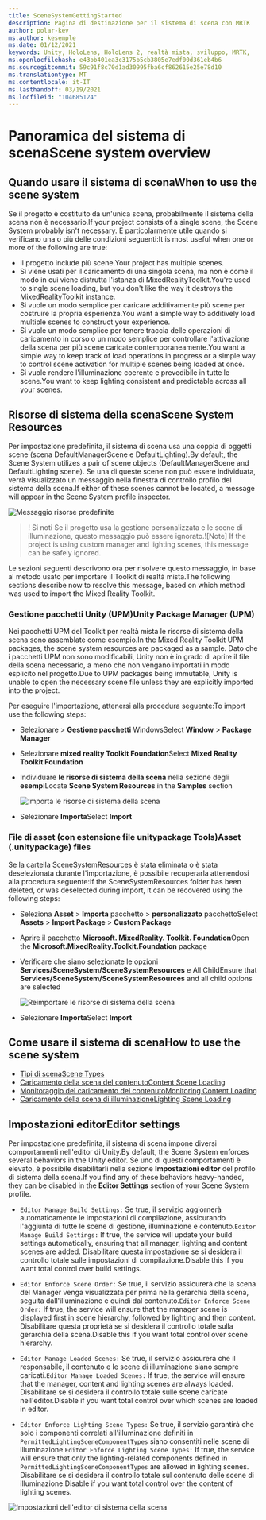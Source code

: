 ```yaml
---
title: SceneSystemGettingStarted
description: Pagina di destinazione per il sistema di scena con MRTK
author: polar-kev
ms.author: kesemple
ms.date: 01/12/2021
keywords: Unity, HoloLens, HoloLens 2, realtà mista, sviluppo, MRTK,
ms.openlocfilehash: e43bb401ea3c3175b5cb3805e7edf00d361eb4b6
ms.sourcegitcommit: 59c91f8c70d1ad30995fba6cf862615e25e78d10
ms.translationtype: MT
ms.contentlocale: it-IT
ms.lasthandoff: 03/19/2021
ms.locfileid: "104685124"
---
```

# <a name="scene-system-overview"></a><span data-ttu-id="bc5eb-104">Panoramica del sistema di scena</span><span class="sxs-lookup"><span data-stu-id="bc5eb-104">Scene system overview</span></span>

## <a name="when-to-use-the-scene-system"></a><span data-ttu-id="bc5eb-105">Quando usare il sistema di scena</span><span class="sxs-lookup"><span data-stu-id="bc5eb-105">When to use the scene system</span></span>

<span data-ttu-id="bc5eb-106">Se il progetto è costituito da un'unica scena, probabilmente il sistema della scena non è necessario.</span><span class="sxs-lookup"><span data-stu-id="bc5eb-106">If your project consists of a single scene, the Scene System probably isn't necessary.</span></span> <span data-ttu-id="bc5eb-107">È particolarmente utile quando si verificano una o più delle condizioni seguenti:</span><span class="sxs-lookup"><span data-stu-id="bc5eb-107">It is most useful when one or more of the following are true:</span></span>

- <span data-ttu-id="bc5eb-108">Il progetto include più scene.</span><span class="sxs-lookup"><span data-stu-id="bc5eb-108">Your project has multiple scenes.</span></span>
- <span data-ttu-id="bc5eb-109">Si viene usati per il caricamento di una singola scena, ma non è come il modo in cui viene distrutta l'istanza di MixedRealityToolkit.</span><span class="sxs-lookup"><span data-stu-id="bc5eb-109">You're used to single scene loading, but you don't like the way it destroys the MixedRealityToolkit instance.</span></span>
- <span data-ttu-id="bc5eb-110">Si vuole un modo semplice per caricare additivamente più scene per costruire la propria esperienza.</span><span class="sxs-lookup"><span data-stu-id="bc5eb-110">You want a simple way to additively load multiple scenes to construct your experience.</span></span>
- <span data-ttu-id="bc5eb-111">Si vuole un modo semplice per tenere traccia delle operazioni di caricamento in corso o un modo semplice per controllare l'attivazione della scena per più scene caricate contemporaneamente.</span><span class="sxs-lookup"><span data-stu-id="bc5eb-111">You want a simple way to keep track of load operations in progress or a simple way to control scene activation for multiple scenes being loaded at once.</span></span>
- <span data-ttu-id="bc5eb-112">Si vuole rendere l'illuminazione coerente e prevedibile in tutte le scene.</span><span class="sxs-lookup"><span data-stu-id="bc5eb-112">You want to keep lighting consistent and predictable across all your scenes.</span></span>

## <a name="scene-system-resources"></a><span data-ttu-id="bc5eb-113">Risorse di sistema della scena</span><span class="sxs-lookup"><span data-stu-id="bc5eb-113">Scene System Resources</span></span>

<span data-ttu-id="bc5eb-114">Per impostazione predefinita, il sistema di scena usa una coppia di oggetti scene (scena DefaultManagerScene e DefaultLighting).</span><span class="sxs-lookup"><span data-stu-id="bc5eb-114">By default, the Scene System utilizes a pair of scene objects (DefaultManagerScene and DefaultLighting scene).</span></span> <span data-ttu-id="bc5eb-115">Se una di queste scene non può essere individuata, verrà visualizzato un messaggio nella finestra di controllo profilo del sistema della scena.</span><span class="sxs-lookup"><span data-stu-id="bc5eb-115">If either of these scenes cannot be located, a message will appear in the Scene System profile inspector.</span></span>

![Messaggio risorse predefinite](../images/scene-system/DefaultResourcesMessage.png)

><span data-ttu-id="bc5eb-117">! Si noti Se il progetto usa la gestione personalizzata e le scene di illuminazione, questo messaggio può essere ignorato.</span><span class="sxs-lookup"><span data-stu-id="bc5eb-117">![Note] If the project is using custom manager and lighting scenes, this message can be safely ignored.</span></span>

<span data-ttu-id="bc5eb-118">Le sezioni seguenti descrivono ora per risolvere questo messaggio, in base al metodo usato per importare il Toolkit di realtà mista.</span><span class="sxs-lookup"><span data-stu-id="bc5eb-118">The following sections describe now to resolve this message, based on which method was used to import the Mixed Reality Toolkit.</span></span>

### <a name="unity-package-manager-upm"></a><span data-ttu-id="bc5eb-119">Gestione pacchetti Unity (UPM)</span><span class="sxs-lookup"><span data-stu-id="bc5eb-119">Unity Package Manager (UPM)</span></span>

<span data-ttu-id="bc5eb-120">Nei pacchetti UPM del Toolkit per realtà mista le risorse di sistema della scena sono assemblate come esempio.</span><span class="sxs-lookup"><span data-stu-id="bc5eb-120">In the Mixed Reality Toolkit UPM packages, the scene system resources are packaged as a sample.</span></span> <span data-ttu-id="bc5eb-121">Dato che i pacchetti UPM non sono modificabili, Unity non è in grado di aprire il file della scena necessario, a meno che non vengano importati in modo esplicito nel progetto.</span><span class="sxs-lookup"><span data-stu-id="bc5eb-121">Due to UPM packages being immutable, Unity is unable to open the necessary scene file unless they are explicitly imported into the project.</span></span>

<span data-ttu-id="bc5eb-122">Per eseguire l'importazione, attenersi alla procedura seguente:</span><span class="sxs-lookup"><span data-stu-id="bc5eb-122">To import use the following steps:</span></span>

- <span data-ttu-id="bc5eb-123">Selezionare   >  **Gestione pacchetti** Windows</span><span class="sxs-lookup"><span data-stu-id="bc5eb-123">Select **Window** > **Package Manager**</span></span>
- <span data-ttu-id="bc5eb-124">Selezionare **mixed reality Toolkit Foundation**</span><span class="sxs-lookup"><span data-stu-id="bc5eb-124">Select **Mixed Reality Toolkit Foundation**</span></span>
- <span data-ttu-id="bc5eb-125">Individuare **le risorse di sistema della scena** nella sezione degli **esempi**</span><span class="sxs-lookup"><span data-stu-id="bc5eb-125">Locate **Scene System Resources** in the **Samples** section</span></span>

  ![Importa le risorse di sistema della scena](../images/scene-system/UpmImportSceneSystemResources.png)

- <span data-ttu-id="bc5eb-127">Selezionare **Importa**</span><span class="sxs-lookup"><span data-stu-id="bc5eb-127">Select **Import**</span></span>

### <a name="asset-unitypackage-files"></a><span data-ttu-id="bc5eb-128">File di asset (con estensione file unitypackage Tools)</span><span class="sxs-lookup"><span data-stu-id="bc5eb-128">Asset (.unitypackage) files</span></span>

<span data-ttu-id="bc5eb-129">Se la cartella SceneSystemResources è stata eliminata o è stata deselezionata durante l'importazione, è possibile recuperarla attenendosi alla procedura seguente:</span><span class="sxs-lookup"><span data-stu-id="bc5eb-129">If the SceneSystemResources folder has been deleted, or was deselected during import, it can be recovered using the following steps:</span></span>

- <span data-ttu-id="bc5eb-130">Seleziona **Asset**  >  **Importa** pacchetto  >  **personalizzato** pacchetto</span><span class="sxs-lookup"><span data-stu-id="bc5eb-130">Select **Assets** > **Import Package** > **Custom Package**</span></span>
- <span data-ttu-id="bc5eb-131">Aprire il pacchetto **Microsoft. MixedReality. Toolkit. Foundation**</span><span class="sxs-lookup"><span data-stu-id="bc5eb-131">Open the **Microsoft.MixedReality.Toolkit.Foundation** package</span></span>
- <span data-ttu-id="bc5eb-132">Verificare che siano selezionate le opzioni **Services/SceneSystem/SceneSystemResources** e All Child</span><span class="sxs-lookup"><span data-stu-id="bc5eb-132">Ensure that **Services/SceneSystem/SceneSystemResources** and all child options are selected</span></span>

  ![Reimportare le risorse di sistema della scena](../images/scene-system/ReimportSceneSystemResources.png)

- <span data-ttu-id="bc5eb-134">Selezionare **Importa**</span><span class="sxs-lookup"><span data-stu-id="bc5eb-134">Select **Import**</span></span>

## <a name="how-to-use-the-scene-system"></a><span data-ttu-id="bc5eb-135">Come usare il sistema di scena</span><span class="sxs-lookup"><span data-stu-id="bc5eb-135">How to use the scene system</span></span>

- [<span data-ttu-id="bc5eb-136">Tipi di scena</span><span class="sxs-lookup"><span data-stu-id="bc5eb-136">Scene Types</span></span>](scene-system-scene-types.md)
- [<span data-ttu-id="bc5eb-137">Caricamento della scena del contenuto</span><span class="sxs-lookup"><span data-stu-id="bc5eb-137">Content Scene Loading</span></span>](scene-system-content-loading.md)
- [<span data-ttu-id="bc5eb-138">Monitoraggio del caricamento del contenuto</span><span class="sxs-lookup"><span data-stu-id="bc5eb-138">Monitoring Content Loading</span></span>](scene-system-load-progress.md)
- [<span data-ttu-id="bc5eb-139">Caricamento della scena di illuminazione</span><span class="sxs-lookup"><span data-stu-id="bc5eb-139">Lighting Scene Loading</span></span>](scene-system-lighting-scenes.md)

## <a name="editor-settings"></a><span data-ttu-id="bc5eb-140">Impostazioni editor</span><span class="sxs-lookup"><span data-stu-id="bc5eb-140">Editor settings</span></span>

<span data-ttu-id="bc5eb-141">Per impostazione predefinita, il sistema di scena impone diversi comportamenti nell'editor di Unity.</span><span class="sxs-lookup"><span data-stu-id="bc5eb-141">By default, the Scene System enforces several behaviors in the Unity editor.</span></span> <span data-ttu-id="bc5eb-142">Se uno di questi comportamenti è elevato, è possibile disabilitarli nella sezione **Impostazioni editor** del profilo di sistema della scena.</span><span class="sxs-lookup"><span data-stu-id="bc5eb-142">If you find any of these behaviors heavy-handed, they can be disabled in the **Editor Settings** section of your Scene System profile.</span></span>

- <span data-ttu-id="bc5eb-143">`Editor Manage Build Settings:` Se true, il servizio aggiornerà automaticamente le impostazioni di compilazione, assicurando l'aggiunta di tutte le scene di gestione, illuminazione e contenuto.</span><span class="sxs-lookup"><span data-stu-id="bc5eb-143">`Editor Manage Build Settings:` If true, the service will update your build settings automatically, ensuring that all manager, lighting and content scenes are added.</span></span> <span data-ttu-id="bc5eb-144">Disabilitare questa impostazione se si desidera il controllo totale sulle impostazioni di compilazione.</span><span class="sxs-lookup"><span data-stu-id="bc5eb-144">Disable this if you want total control over build settings.</span></span>

- <span data-ttu-id="bc5eb-145">`Editor Enforce Scene Order:` Se true, il servizio assicurerà che la scena del Manager venga visualizzata per prima nella gerarchia della scena, seguita dall'illuminazione e quindi dal contenuto.</span><span class="sxs-lookup"><span data-stu-id="bc5eb-145">`Editor Enforce Scene Order:` If true, the service will ensure that the manager scene is displayed first in scene hierarchy, followed by lighting and then content.</span></span> <span data-ttu-id="bc5eb-146">Disabilitare questa proprietà se si desidera il controllo totale sulla gerarchia della scena.</span><span class="sxs-lookup"><span data-stu-id="bc5eb-146">Disable this if you want total control over scene hierarchy.</span></span>

- <span data-ttu-id="bc5eb-147">`Editor Manage Loaded Scenes:` Se true, il servizio assicurerà che il responsabile, il contenuto e le scene di illuminazione siano sempre caricati.</span><span class="sxs-lookup"><span data-stu-id="bc5eb-147">`Editor Manage Loaded Scenes:` If true, the service will ensure that the manager, content and lighting scenes are always loaded.</span></span> <span data-ttu-id="bc5eb-148">Disabilitare se si desidera il controllo totale sulle scene caricate nell'editor.</span><span class="sxs-lookup"><span data-stu-id="bc5eb-148">Disable if you want total control over which scenes are loaded in editor.</span></span>

- <span data-ttu-id="bc5eb-149">`Editor Enforce Lighting Scene Types:` Se true, il servizio garantirà che solo i componenti correlati all'illuminazione definiti in `PermittedLightingSceneComponentTypes` siano consentiti nelle scene di illuminazione.</span><span class="sxs-lookup"><span data-stu-id="bc5eb-149">`Editor Enforce Lighting Scene Types:` If true, the service will ensure that only the lighting-related components defined in `PermittedLightingSceneComponentTypes` are allowed in lighting scenes.</span></span> <span data-ttu-id="bc5eb-150">Disabilitare se si desidera il controllo totale sul contenuto delle scene di illuminazione.</span><span class="sxs-lookup"><span data-stu-id="bc5eb-150">Disable if you want total control over the content of lighting scenes.</span></span>

![Impostazioni dell'editor di sistema della scena](../images/scene-system/MRTK_SceneSystemProfileEditorSettings.PNG)
